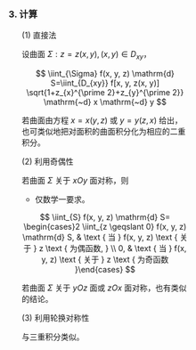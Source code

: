 <div style="float: left; width: 64%; padding: 1%;">

### 3. 计算

<ul>

(1) 直接法

设曲面 $\Sigma: z=z(x, y), (x, y) \in D_{xy}$，

$$
\iint_{\Sigma} f(x, y, z) \mathrm{d} S=\iint_{D_{xy}} f[x, y, z(x, y)] \sqrt{1+z_{x}^{\prime 2}+z_{y}^{\prime 2}} \mathrm{~d} x \mathrm{~d} y
$$

若曲面由方程 $x=x(y, z)$ 或 $y=y(z, x)$ 给出，也可类似地把对面积的曲面积分化为相应的二重积分。

(2) 利用奇偶性

若曲面 $\Sigma$ 关于 $x O y$ 面对称，则

- 仅数学一要求。

$$
\iint_{S} f(x, y, z) \mathrm{d} S= \begin{cases}2 \iint_{z \geqslant 0} f(x, y, z) \mathrm{d} S, & \text { 当 } f(x, y, z) \text { 关于 } z \text { 为偶函数, } \\ 0, & \text { 当 } f(x, y, z) \text { 关于 } z \text { 为奇函数 }\end{cases}
$$

若曲面 $\Sigma$ 关于 $y O z$ 面或 $z O x$ 面对称，也有类似的结论。

(3) 利用轮换对称性

与三重积分类似。

</ul>

</div>
<div style="float: right; width: 26%; padding: 1%;">

</div>
<div style="clear: both;"></div>
